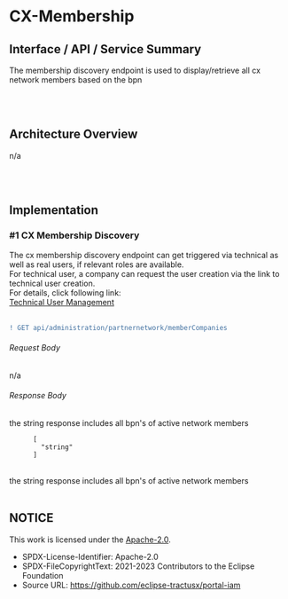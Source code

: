 # CX-Membership

## Interface / API / Service Summary

The membership discovery endpoint is used to display/retrieve all cx network members based on the bpn

<br>
<br>

## Architecture Overview

n/a

<br>
<br>

## Implementation

### #1 CX Membership Discovery

The cx membership discovery endpoint can get triggered via technical as well as real users, if relevant roles are available.  
For technical user, a company can request the user creation via the link to technical user creation.  
For details, click following link:  
[Technical User Management](/docs/03.%20User%20Management/03.%20Technical%20User/02.%20Create%20Technical%20User.md#create-a-new-technical-user)  
<br>

```diff
! GET api/administration/partnernetwork/memberCompanies
```

###### Request Body

n/a

###### Response Body

the string response includes all bpn's of active network members

          [
            "string"
          ]

<br>
the string response includes all bpn's of active network members

<br>
<br>

## NOTICE

This work is licensed under the [Apache-2.0](https://www.apache.org/licenses/LICENSE-2.0).

- SPDX-License-Identifier: Apache-2.0
- SPDX-FileCopyrightText: 2021-2023 Contributors to the Eclipse Foundation
- Source URL: https://github.com/eclipse-tractusx/portal-iam
